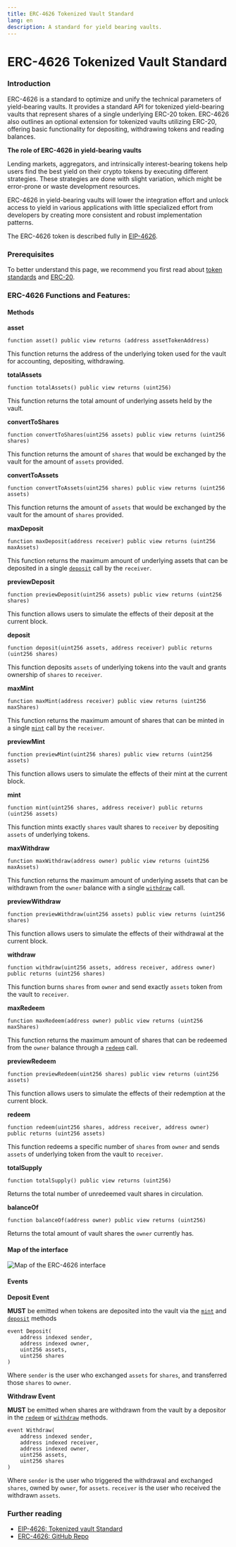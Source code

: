 ```yaml
---
title: ERC-4626 Tokenized Vault Standard
lang: en
description: A standard for yield bearing vaults.
---
```


# ERC-4626 Tokenized Vault Standard

### Introduction <a href="#introduction" id="introduction"></a>

ERC-4626 is a standard to optimize and unify the technical parameters of yield-bearing vaults. It provides a standard API for tokenized yield-bearing vaults that represent shares of a single underlying ERC-20 token. ERC-4626 also outlines an optional extension for tokenized vaults utilizing ERC-20, offering basic functionality for depositing, withdrawing tokens and reading balances.

**The role of ERC-4626 in yield-bearing vaults**

Lending markets, aggregators, and intrinsically interest-bearing tokens help users find the best yield on their crypto tokens by executing different strategies. These strategies are done with slight variation, which might be error-prone or waste development resources.

ERC-4626 in yield-bearing vaults will lower the integration effort and unlock access to yield in various applications with little specialized effort from developers by creating more consistent and robust implementation patterns.

The ERC-4626 token is described fully in [EIP-4626](https://eips.ethereum.org/EIPS/eip-4626).

### Prerequisites <a href="#prerequisites" id="prerequisites"></a>

To better understand this page, we recommend you first read about [token standards](../) and [ERC-20](../erc-20/).

### ERC-4626 Functions and Features: <a href="#body" id="body"></a>

#### Methods <a href="#methods" id="methods"></a>

**asset**

```solidity
function asset() public view returns (address assetTokenAddress)
```

This function returns the address of the underlying token used for the vault for accounting, depositing, withdrawing.

**totalAssets**

```solidity
function totalAssets() public view returns (uint256)
```

This function returns the total amount of underlying assets held by the vault.

**convertToShares**

```solidity
function convertToShares(uint256 assets) public view returns (uint256 shares)
```

This function returns the amount of `shares` that would be exchanged by the vault for the amount of `assets` provided.

**convertToAssets**

```solidity
function convertToAssets(uint256 shares) public view returns (uint256 assets)
```

This function returns the amount of `assets` that would be exchanged by the vault for the amount of `shares` provided.

**maxDeposit**

```solidity
function maxDeposit(address receiver) public view returns (uint256 maxAssets)
```

This function returns the maximum amount of underlying assets that can be deposited in a single [`deposit`](index.md#deposit) call by the `receiver`.

**previewDeposit**

```solidity
function previewDeposit(uint256 assets) public view returns (uint256 shares)
```

This function allows users to simulate the effects of their deposit at the current block.

**deposit**

```solidity
function deposit(uint256 assets, address receiver) public returns (uint256 shares)
```

This function deposits `assets` of underlying tokens into the vault and grants ownership of `shares` to `receiver`.

**maxMint**

```solidity
function maxMint(address receiver) public view returns (uint256 maxShares)
```

This function returns the maximum amount of shares that can be minted in a single [`mint`](index.md#mint) call by the `receiver`.

**previewMint**

```solidity
function previewMint(uint256 shares) public view returns (uint256 assets)
```

This function allows users to simulate the effects of their mint at the current block.

**mint**

```solidity
function mint(uint256 shares, address receiver) public returns (uint256 assets)
```

This function mints exactly `shares` vault shares to `receiver` by depositing `assets` of underlying tokens.

**maxWithdraw**

```solidity
function maxWithdraw(address owner) public view returns (uint256 maxAssets)
```

This function returns the maximum amount of underlying assets that can be withdrawn from the `owner` balance with a single [`withdraw`](index.md#withdraw) call.

**previewWithdraw**

```solidity
function previewWithdraw(uint256 assets) public view returns (uint256 shares)
```

This function allows users to simulate the effects of their withdrawal at the current block.

**withdraw**

```solidity
function withdraw(uint256 assets, address receiver, address owner) public returns (uint256 shares)
```

This function burns `shares` from `owner` and send exactly `assets` token from the vault to `receiver`.

**maxRedeem**

```solidity
function maxRedeem(address owner) public view returns (uint256 maxShares)
```

This function returns the maximum amount of shares that can be redeemed from the `owner` balance through a [`redeem`](index.md#redeem) call.

**previewRedeem**

```solidity
function previewRedeem(uint256 shares) public view returns (uint256 assets)
```

This function allows users to simulate the effects of their redemption at the current block.

**redeem**

```solidity
function redeem(uint256 shares, address receiver, address owner) public returns (uint256 assets)
```

This function redeems a specific number of `shares` from `owner` and sends `assets` of underlying token from the vault to `receiver`.

**totalSupply**

```solidity
function totalSupply() public view returns (uint256)
```

Returns the total number of unredeemed vault shares in circulation.

**balanceOf**

```solidity
function balanceOf(address owner) public view returns (uint256)
```

Returns the total amount of vault shares the `owner` currently has.

#### Map of the interface <a href="#mapoftheinterface" id="mapoftheinterface"></a>

![Map of the ERC-4626 interface](../../../../../public/content/developers/docs/standards/tokens/erc-4626/map-of-erc-4626.png)

#### Events <a href="#events" id="events"></a>

**Deposit Event**

**MUST** be emitted when tokens are deposited into the vault via the [`mint`](index.md#mint) and [`deposit`](index.md#deposit) methods

```solidity
event Deposit(
    address indexed sender,
    address indexed owner,
    uint256 assets,
    uint256 shares
)
```

Where `sender` is the user who exchanged `assets` for `shares`, and transferred those `shares` to `owner`.

**Withdraw Event**

**MUST** be emitted when shares are withdrawn from the vault by a depositor in the [`redeem`](index.md#redeem) or [`withdraw`](index.md#withdraw) methods.

```solidity
event Withdraw(
    address indexed sender,
    address indexed receiver,
    address indexed owner,
    uint256 assets,
    uint256 shares
)
```

Where `sender` is the user who triggered the withdrawal and exchanged `shares`, owned by `owner`, for `assets`. `receiver` is the user who received the withdrawn `assets`.

### Further reading <a href="#further-reading" id="further-reading"></a>

* [EIP-4626: Tokenized vault Standard](https://eips.ethereum.org/EIPS/eip-4626)
* [ERC-4626: GitHub Repo](https://github.com/transmissions11/solmate/blob/main/src/tokens/ERC4626.sol)
